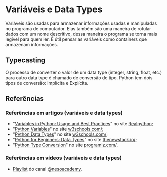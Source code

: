 # Variáveis e Data Types

Variáveis são usadas para armazenar informações usadas e manipuladas no programa de computador. Elas também são uma maneira de rotular dados com um nome descritivo, dessa maneira o programa se torna mais legível para quem ler. É útil pensar as variáveis como containers que armazenam informações.

## Typecasting

O processo de converter o valor de um data type (integer, string, float, etc.) para outro data type é chamado de conversão de tipo. Python tem dois tipos de conversão: Implícita e Explícita.

## Referências

### Referências em artigos (variáveis e data types)

- "[Variables in Python: Usage and Best Practices](https://realpython.com/python-variables/)" no site [Realpython](https://realpython.com/);
- "[Python Variables](https://www.w3schools.com/python/python_variables.asp)" no site [w3schools.com/](https://www.w3schools.com/);
- "[Python Data Types](https://www.w3schools.com/python/python_datatypes.asp)" no site [w3schools.com/](https://www.w3schools.com/);
- "[Python for Beginners: Data Types](https://thenewstack.io/python-for-beginners-data-types/)" no site [thenewstack.io/](https://thenewstack.io/);
- "[Python Type Conversion](https://www.programiz.com/python-programming/type-conversion-and-casting)" no site [programiz.com/](https://www.programiz.com/).

### Referências em vídeos (variáveis e data types)

- [Playlist](https://youtube.com/playlist?list=PLBlnK6fEyqRhN-sfWgCU1z_Qhakc1AGOn&si=gT2ct0CbQ87AOSEq) do canal [@nesoacademy](https://www.youtube.com/@nesoacademy).
